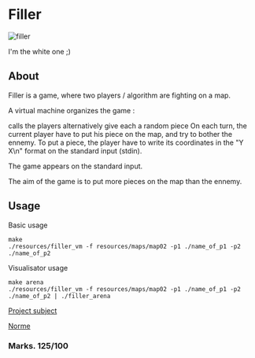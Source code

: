# Filler

![filler](resources/filler.gif)

I'm the white one ;)

## About

Filler is a game, where two players / algorithm are fighting on a map.

A virtual machine organizes the game :

calls the players alternatively
give each a random piece
On each turn, the current player have to put his piece on the map, and try to bother the ennemy. To put a piece, the player have to write its coordinates in the "Y X\n" format on the standard input (stdin).

The game appears on the standard input.

The aim of the game is to put more pieces on the map than the ennemy.

## Usage
Basic usage
```
make
./resources/filler_vm -f resources/maps/map02 -p1 ./name_of_p1 -p2 ./name_of_p2
```

Visualisator usage
```
make arena
./resources/filler_vm -f resources/maps/map02 -p1 ./name_of_p1 -p2 ./name_of_p2 | ./filler_arena
```

[Project subject](resources/lem-in.en.pdf)

[Norme](resources/norme.en.pdf)

### Marks. 125/100
